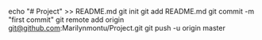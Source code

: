 echo "# Project" >> README.md
git init
git add README.md
git commit -m "first commit"
git remote add origin git@github.com:Marilynmontu/Project.git
git push -u origin master
